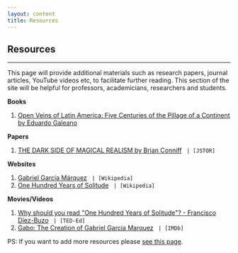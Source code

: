 ```yaml
---
layout: content
title: Resources
---
```



## Resources
---

This page will provide additional materials such as research papers, journal articles, YouTube videos etc, to facilitate further reading. This section of the site will be helpful for professors, academicians, researchers and students.

**Books**

1. [Open Veins of Latin America: Five Centuries of the Pillage of a Continent by Eduardo Galeano](https://en.wikipedia.org/wiki/Open_Veins_of_Latin_America)

**Papers**

1. [THE DARK SIDE OF MAGICAL REALISM by Brian Conniff](https://www.jstor.org/stable/26283012) ``` | [JSTOR]```

**Websites**

1. [Gabriel García Márquez](https://en.wikipedia.org/wiki/Gabriel_Garc%C3%ADa_M%C3%A1rquez) ``` | [Wikipedia]```
2.  [One Hundred Years of Solitude](https://en.wikipedia.org/wiki/One_Hundred_Years_of_Solitude) ``` | [Wikipedia]```

**Movies/Videos**

1. [Why should you read "One Hundred Years of Solitude"? - Francisco Díez-Buzo](http://www.youtube.com/watch?v=B2zhLYz4pYo) ``` | [TED-Ed]```
2. [Gabo: The Creation of Gabriel Garcia Marquez](https://www.imdb.com/title/tt4568106/) ``` | [IMDb]```

PS: If you want to add more resources please [see this page](helpme.html).

